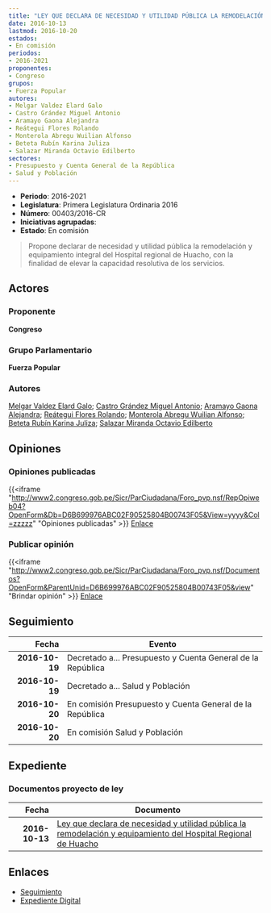```yaml
---
title: "LEY QUE DECLARA DE NECESIDAD Y UTILIDAD PÚBLICA LA REMODELACIÓN Y EQUIPAMIENTO DEL HOSPITAL REGIONAL DE HUACHO"
date: 2016-10-13
lastmod: 2016-10-20
estados:
- En comisión
periodos:
- 2016-2021
proponentes:
- Congreso
grupos:
- Fuerza Popular
autores:
- Melgar Valdez Elard Galo
- Castro Grández Miguel Antonio
- Aramayo Gaona Alejandra
- Reátegui Flores Rolando
- Monterola Abregu Wuilian Alfonso
- Beteta Rubín Karina Juliza
- Salazar Miranda Octavio Edilberto
sectores:
- Presupuesto y Cuenta General de la República
- Salud y Población
---
```

- **Periodo**: 2016-2021
- **Legislatura**: Primera Legislatura Ordinaria 2016
- **Número**: 00403/2016-CR
- **Iniciativas agrupadas**: 
- **Estado**: En comisión

> Propone declarar de necesidad y utilidad pública la remodelación y equipamiento integral del Hospital regional de Huacho, con la finalidad de elevar la capacidad resolutiva de los servicios.


## Actores

### Proponente

**Congreso**

### Grupo Parlamentario

**Fuerza Popular**

### Autores

[Melgar Valdez Elard Galo](mailto:mailto:emelgar@congreso.gob.pe); [Castro Grández Miguel Antonio](mailto:mailto:macastro@congreso.gob.pe); [Aramayo Gaona Alejandra](mailto:mailto:maramayo@congreso.gob.pe); [Reátegui Flores Rolando](mailto:mailto:rreategui@congreso.gob.pe); [Monterola Abregu Wuilian Alfonso](mailto:mailto:wmonterola@congreso.gob.pe); [Beteta Rubín Karina Juliza](mailto:mailto:kbeteta@congreso.gob.pe); [Salazar Miranda Octavio Edilberto](mailto:mailto:osalazar@congreso.gob.pe)

## Opiniones

### Opiniones publicadas

{{<iframe "http://www2.congreso.gob.pe/Sicr/ParCiudadana/Foro_pvp.nsf/RepOpiweb04?OpenForm&Db=D6B699976ABC02F90525804B00743F05&View=yyyy&Col=zzzzz" "Opiniones publicadas" >}}
[Enlace](http://www2.congreso.gob.pe/Sicr/ParCiudadana/Foro_pvp.nsf/RepOpiweb04?OpenForm&Db=D6B699976ABC02F90525804B00743F05&View=yyyy&Col=zzzzz)

### Publicar opinión

{{<iframe "http://www2.congreso.gob.pe/Sicr/ParCiudadana/Foro_pvp.nsf/Documentos?OpenForm&ParentUnid=D6B699976ABC02F90525804B00743F05&view" "Brindar opinión" >}}
[Enlace](http://www2.congreso.gob.pe/Sicr/ParCiudadana/Foro_pvp.nsf/Documentos?OpenForm&ParentUnid=D6B699976ABC02F90525804B00743F05&view)


## Seguimiento

| Fecha | Evento |
|------:|--------|
| **2016-10-19** | Decretado a... Presupuesto y Cuenta General de la República |
| **2016-10-19** | Decretado a... Salud y Población |
| **2016-10-20** | En comisión Presupuesto y Cuenta General de la República |
| **2016-10-20** | En comisión Salud y Población |

## Expediente

### Documentos proyecto de ley

| Fecha | Documento |
|------:|-----------|
| **2016-10-13** | [Ley que declara de necesidad y utilidad pública la remodelación y equipamiento del Hospital Regional de Huacho](http://www.leyes.congreso.gob.pe/Documentos/2016_2021/Proyectos_de_Ley_y_de_Resoluciones_Legislativas/PL0040320161013..pdf) |

## Enlaces

- [Seguimiento](http://www2.congreso.gob.pe/Sicr/TraDocEstProc/CLProLey2016.nsf/f7fff46988ca05b1052578e100829cc7/d719852a2c361f7c0525804b00738fa5?OpenDocument)
- [Expediente Digital](http://www2.congreso.gob.pe/Sicr/TraDocEstProc/CLProLey2016.nsf/f7fff46988ca05b1052578e100829cc7/d719852a2c361f7c0525804b00738fa5?OpenDocument&Click=05257FB7005EB655.eb71d0cf91d8294e05256cdf006b5706/$Body/0.1C6C)

